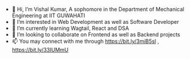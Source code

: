 - 👋 Hi, I’m Vishal Kumar, A sophomore in the Department of Mechanical Engineering at IIT GUWAHATI
- 👀 I’m interested in Web Development as well as Software Developer
- 🌱 I’m currently learning Wagtail, React and DSA
- 💞️ I’m looking to collaborate on Frontend as well as Backend projects
- 📫 You may connect with me through https://bit.ly/3miB5sl , https://bit.ly/33IUMmU

<!---
vissshal/vissshal is a ✨ special ✨ repository because its `README.md` (this file) appears on your GitHub profile.
You can click the Preview link to take a look at your changes.
--->
